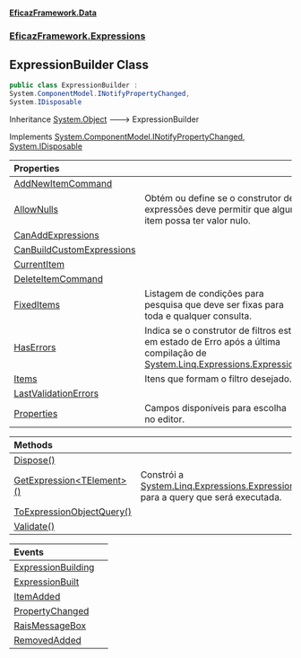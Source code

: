 #### [EficazFramework.Data](EficazFrameworkData.md 'EficazFramework Data')
### [EficazFramework.Expressions](EficazFrameworkData.md#EficazFramework.Expressions 'EficazFramework.Expressions')

## ExpressionBuilder Class

```csharp
public class ExpressionBuilder :
System.ComponentModel.INotifyPropertyChanged,
System.IDisposable
```

Inheritance [System.Object](https://docs.microsoft.com/en-us/dotnet/api/System.Object 'System.Object') &#129106; ExpressionBuilder

Implements [System.ComponentModel.INotifyPropertyChanged](https://docs.microsoft.com/en-us/dotnet/api/System.ComponentModel.INotifyPropertyChanged 'System.ComponentModel.INotifyPropertyChanged'), [System.IDisposable](https://docs.microsoft.com/en-us/dotnet/api/System.IDisposable 'System.IDisposable')

| Properties | |
| :--- | :--- |
| [AddNewItemCommand](EficazFramework.Expressions/ExpressionBuilder/AddNewItemCommand.md 'EficazFramework.Expressions.ExpressionBuilder.AddNewItemCommand') | |
| [AllowNulls](EficazFramework.Expressions/ExpressionBuilder/AllowNulls.md 'EficazFramework.Expressions.ExpressionBuilder.AllowNulls') | Obtém ou define se o construtor de expressões deve permitir que algum item possa ter valor nulo. |
| [CanAddExpressions](EficazFramework.Expressions/ExpressionBuilder/CanAddExpressions.md 'EficazFramework.Expressions.ExpressionBuilder.CanAddExpressions') | |
| [CanBuildCustomExpressions](EficazFramework.Expressions/ExpressionBuilder/CanBuildCustomExpressions.md 'EficazFramework.Expressions.ExpressionBuilder.CanBuildCustomExpressions') | |
| [CurrentItem](EficazFramework.Expressions/ExpressionBuilder/CurrentItem.md 'EficazFramework.Expressions.ExpressionBuilder.CurrentItem') | |
| [DeleteItemCommand](EficazFramework.Expressions/ExpressionBuilder/DeleteItemCommand.md 'EficazFramework.Expressions.ExpressionBuilder.DeleteItemCommand') | |
| [FixedItems](EficazFramework.Expressions/ExpressionBuilder/FixedItems.md 'EficazFramework.Expressions.ExpressionBuilder.FixedItems') | Listagem de condições para pesquisa que deve ser fixas para toda e qualquer consulta. |
| [HasErrors](EficazFramework.Expressions/ExpressionBuilder/HasErrors.md 'EficazFramework.Expressions.ExpressionBuilder.HasErrors') | Indica se o construtor de filtros está em estado de Erro após a última compilação de [System.Linq.Expressions.Expression](https://docs.microsoft.com/en-us/dotnet/api/System.Linq.Expressions.Expression 'System.Linq.Expressions.Expression') |
| [Items](EficazFramework.Expressions/ExpressionBuilder/Items.md 'EficazFramework.Expressions.ExpressionBuilder.Items') | Itens que formam o filtro desejado. |
| [LastValidationErrors](EficazFramework.Expressions/ExpressionBuilder/LastValidationErrors.md 'EficazFramework.Expressions.ExpressionBuilder.LastValidationErrors') | |
| [Properties](EficazFramework.Expressions/ExpressionBuilder/Properties.md 'EficazFramework.Expressions.ExpressionBuilder.Properties') | Campos disponíveis para escolha no editor. |

| Methods | |
| :--- | :--- |
| [Dispose()](EficazFramework.Expressions/ExpressionBuilder/Dispose().md 'EficazFramework.Expressions.ExpressionBuilder.Dispose()') | |
| [GetExpression&lt;TElement&gt;()](EficazFramework.Expressions/ExpressionBuilder/GetExpression_TElement_().md 'EficazFramework.Expressions.ExpressionBuilder.GetExpression<TElement>()') | Constrói a [System.Linq.Expressions.Expression](https://docs.microsoft.com/en-us/dotnet/api/System.Linq.Expressions.Expression 'System.Linq.Expressions.Expression') para a query que será executada. |
| [ToExpressionObjectQuery()](EficazFramework.Expressions/ExpressionBuilder/ToExpressionObjectQuery().md 'EficazFramework.Expressions.ExpressionBuilder.ToExpressionObjectQuery()') | |
| [Validate()](EficazFramework.Expressions/ExpressionBuilder/Validate().md 'EficazFramework.Expressions.ExpressionBuilder.Validate()') | |

| Events | |
| :--- | :--- |
| [ExpressionBuilding](EficazFramework.Expressions/ExpressionBuilder/ExpressionBuilding.md 'EficazFramework.Expressions.ExpressionBuilder.ExpressionBuilding') | |
| [ExpressionBuilt](EficazFramework.Expressions/ExpressionBuilder/ExpressionBuilt.md 'EficazFramework.Expressions.ExpressionBuilder.ExpressionBuilt') | |
| [ItemAdded](EficazFramework.Expressions/ExpressionBuilder/ItemAdded.md 'EficazFramework.Expressions.ExpressionBuilder.ItemAdded') | |
| [PropertyChanged](EficazFramework.Expressions/ExpressionBuilder/PropertyChanged.md 'EficazFramework.Expressions.ExpressionBuilder.PropertyChanged') | |
| [RaisMessageBox](EficazFramework.Expressions/ExpressionBuilder/RaisMessageBox.md 'EficazFramework.Expressions.ExpressionBuilder.RaisMessageBox') | |
| [RemovedAdded](EficazFramework.Expressions/ExpressionBuilder/RemovedAdded.md 'EficazFramework.Expressions.ExpressionBuilder.RemovedAdded') | |
